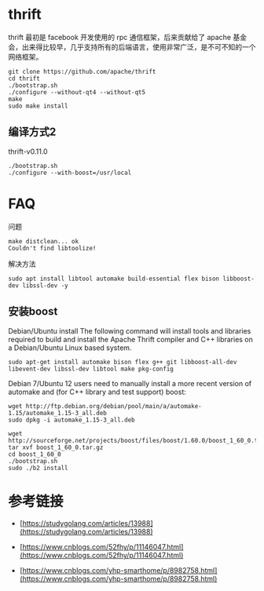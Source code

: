 # thrift

thrift 最初是 facebook 开发使用的 rpc 通信框架，后来贡献给了 apache 基金会，出来得比较早，几乎支持所有的后端语言，使用非常广泛，是不可不知的一个网络框架。



```
git clone https://github.com/apache/thrift
cd thrift
./bootstrap.sh
./configure --without-qt4 --without-qt5
make
sudo make install
```

## 编译方式2

thrift-v0.11.0
``` 
./bootstrap.sh
./configure --with-boost=/usr/local
```

# FAQ

问题
```
make distclean... ok
Couldn't find libtoolize!
```

解决方法
```
sudo apt install libtool automake build-essential flex bison libboost-dev libssl-dev -y
```

## 安装boost

Debian/Ubuntu install
The following command will install tools and libraries required to build and install the Apache Thrift compiler and C++ libraries on a Debian/Ubuntu Linux based system.
```
sudo apt-get install automake bison flex g++ git libboost-all-dev libevent-dev libssl-dev libtool make pkg-config
```
Debian 7/Ubuntu 12 users need to manually install a more recent version of automake and (for C++ library and test support) boost:
```
wget http://ftp.debian.org/debian/pool/main/a/automake-1.15/automake_1.15-3_all.deb
sudo dpkg -i automake_1.15-3_all.deb
```

```
wget http://sourceforge.net/projects/boost/files/boost/1.60.0/boost_1_60_0.tar.gz                                                                      tar xvf boost_1_60_0.tar.gz
cd boost_1_60_0
./bootstrap.sh
sudo ./b2 install
```

# 参考链接

- [https://studygolang.com/articles/13988](https://studygolang.com/articles/13988)

- [https://www.cnblogs.com/52fhy/p/11146047.html](https://www.cnblogs.com/52fhy/p/11146047.html)

- [https://www.cnblogs.com/yhp-smarthome/p/8982758.html](https://www.cnblogs.com/yhp-smarthome/p/8982758.html)
